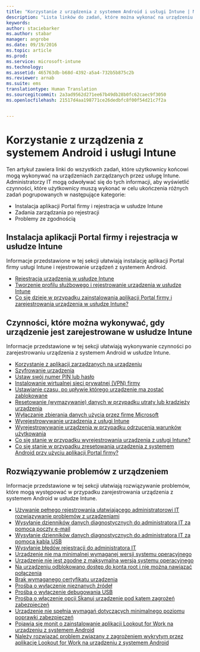 ```yaml
---
title: "Korzystanie z urządzenia z systemem Android i usługi Intune | Microsoft Intune"
description: "Lista linków do zadań, które można wykonać na urządzeniu przenośnym z systemem Android, gdy urządzenie jest zarejestrowane w usłudze Intune"
keywords: 
author: staciebarker
ms.author: stabar
manager: angrobe
ms.date: 09/19/2016
ms.topic: article
ms.prod: 
ms.service: microsoft-intune
ms.technology: 
ms.assetid: 465763db-b68d-4392-a5a4-732b5b875c2b
ms.reviewer: arnab
ms.suite: ems
translationtype: Human Translation
ms.sourcegitcommit: 2a3ad9562d271ee67b49db28b0fc62caec9f3050
ms.openlocfilehash: 21517d4aa198771ce26dedbfc8f00f54d21c7f2a


---
```



# Korzystanie z urządzenia z systemem Android i usługi Intune

Ten artykuł zawiera linki do wszystkich zadań, które użytkownicy końcowi mogą wykonywać na urządzeniach zarządzanych przez usługę Intune. Administratorzy IT mogą odwoływać się do tych informacji, aby wyświetlić czynności, które użytkownicy muszą wykonać w celu ukończenia różnych zadań pogrupowanych w następujące kategorie:

- Instalacja aplikacji Portal firmy i rejestracja w usłudze Intune
- Zadania zarządzania po rejestracji
- Problemy ze zgodnością

## Instalacja aplikacji Portal firmy i rejestracja w usłudze Intune

Informacje przedstawione w tej sekcji ułatwiają instalację aplikacji Portal firmy usługi Intune i rejestrowanie urządzeń z systemem Android.

- [Rejestracja urządzenia w usłudze Intune](enroll-your-device-in-Intune-android.md)
- [Tworzenie profilu służbowego i rejestrowanie urządzenia w usłudze Intune](create-a-work-profile-and-enroll-your-device-in-intune-android.md)
- [Co się dzieje w przypadku zainstalowania aplikacji Portal firmy i zarejestrowania urządzenia w usłudze Intune?](what-happens-if-you-install-the-company-portal-app-and-enroll-your-device-in-intune-android.md)

## Czynności, które można wykonywać, gdy urządzenie jest zarejestrowane w usłudze Intune

Informacje przedstawione w tej sekcji ułatwiają wykonywanie czynności po zarejestrowaniu urządzenia z systemem Android w usłudze Intune.

- [Korzystanie z aplikacji zarządzanych na urządzeniu](use-managed-apps-on-your-device-android.md)
- [Szyfrowanie urządzenia](encrypt-your-device-android.md)
- [Ustaw swój numer PIN lub hasło](set-your-pin-or-password-android.md)
- [Instalowanie wirtualnej sieci prywatnej (VPN) firmy](install-your-companys-virtual-private-network-VPN-android.md)
- [Ustawianie czasu, po upływie którego urządzenie ma zostać zablokowane](set-the-amount-of-time-before-your-device-is-locked-android.md)
- [Resetowanie (wymazywanie) danych w przypadku utraty lub kradzieży urządzenia](reset-erase-your-lost-or-stolen-device-android.md)
- [Wyłączanie zbierania danych użycia przez firmę Microsoft](turn-off-microsoft-usage-data-collection-android.md)
- [Wyrejestrowywanie urządzenia z usługi Intune](unenroll-your-device-from-intune-android.md)
- [Wyrejestrowywanie urządzenia w przypadku odrzucenia warunków użytkowania](unenroll-your-device-from-intune-if-you-declined-terms-of-use-android.md)
- [Co się stanie w przypadku wyrejestrowania urządzenia z usługi Intune?](what-happens-if-you-unenroll-your-device-from-intune-android.md)
- [Co się stanie w przypadku zresetowania urządzenia z systemem Android przy użyciu aplikacji Portal firmy?](what-happens-if-you-reset-your-device-using-the-company-portal-android.md)
<!--- - [What is the Rights Management sharing app?](what-is-the-rms-sharing-app-android.md) --->

## Rozwiązywanie problemów z urządzeniem

Informacje przedstawione w tej sekcji ułatwiają rozwiązywanie problemów, które mogą występować w przypadku zarejestrowania urządzenia z systemem Android w usłudze Intune.

- [Używanie pełnego rejestrowania ułatwiającego administratorowi IT rozwiązywanie problemów z urządzeniami](use-verbose-logging-to-help-your-it-administrator-fix-device-issues-android.md)
- [Wysyłanie dzienników danych diagnostycznych do administratora IT za pomocą poczty e-mail](send-diagnostic-data-logs-to-your-it-administrator-using-email-android.md)
- [Wysyłanie dzienników danych diagnostycznych do administratora IT za pomocą kabla USB](send-diagnostic-data-logs-to-your-it-administrator-using-a-usb-cable-android.md)
- [Wysyłanie błędów rejestracji do administratora IT](send-enrollment-errors-to-your-it-administrator-android.md)
- [Urządzenie nie ma minimalnej wymaganej wersji systemu operacyjnego](device-doesnt-have-the-required-minimum-operating-system-version-android.md)
- [Urządzenie nie jest zgodne z maksymalną wersją systemu operacyjnego](device-doesnt-comply-with-maximum-operating-system-version-android.md)
- [Na urządzeniu odblokowano dostęp do konta root i nie można nawiązać połączenia](your-device-is-rooted-and-you-cant-connect-android.md)
- [Brak wymaganego certyfikatu urządzenia](your-device-is-missing-a-required-certificate-android.md)
- [Prośba o wyłączenie nieznanych źródeł](you-are-asked-to-turn-off-unknown-sources-android.md)
- [Prośba o wyłączenie debugowania USB](you-are-asked-to-turn-off-usb-debugging-android.md)
- [Prośba o włączenie opcji Skanuj urządzenie pod kątem zagrożeń zabezpieczeń](you-are-asked-to-turn-on-scan-device-for-security-threats-android.md)
- [Urządzenie nie spełnia wymagań dotyczących minimalnego poziomu poprawki zabezpieczeń](your-device-does-not-meet-the-minimum-security-patch-android.md)
- [Pojawia się monit o zainstalowanie aplikacji Lookout for Work na urządzeniu z systemem Android](you-are-prompted-to-install-lookout-for-work-android.md)
- [Należy rozwiązać problem związany z zagrożeniem wykrytym przez aplikację Lookout for Work na urządzeniu z systemem Android](you-need-to-resolve-a-threat-found-by-lookout-for-work-android.md)



<!--HONumber=Oct16_HO2-->


